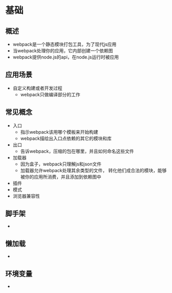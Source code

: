 # 基础
## 概述
- webpack是一个静态模块打包工具，为了现代js应用
- 当webpack处理你的应用，它内部创建一个依赖图
- webpack提供node.js的api，在node.js运行时被应用

## 应用场景
- 自定义构建或者开发过程
	- webpack只做编译部分的工作

## 常见概念
- 入口
	- 指示webpack该用哪个模板来开始构建
	- webpack描绘出入口点依赖的其它的模块和库 
- 出口
	- 告诉webpack，压缩的包在哪里，并且如何命名这些文件
- 加载器
	- 因为盒子，webpack只理解js和json文件
	- 加载器允许webpack处理其余类型的文件，
	转化他们成合法的模块，能够被你的应用所消费，并且添加到依赖图中
- 插件
- 模式
- 浏览器兼容性

## 脚手架
- 

## 懒加载
- 

## 环境变量
- 